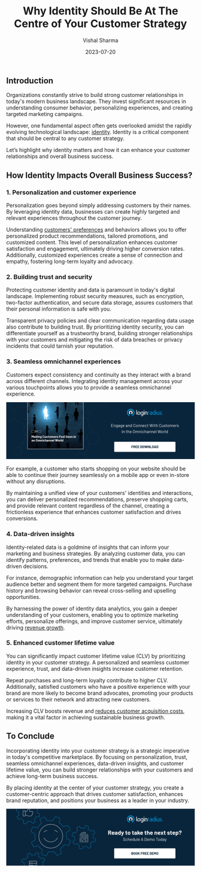 ﻿---
title: "Why Identity Should Be At The Centre of Your Customer Strategy"
date: "2023-07-20"
coverImage: "identity-at-centre.webp"
tags: ["identity management","data security","cx"]
author: "Vishal Sharma"
description: "Dive into the vital role of identity in your customer strategy. Explore how leveraging identity data can revolutionize personalization, establish trust, ensure seamless experiences across channels, drive data-driven decision-making, and maximize customer lifetime value."
metadescription: "Discover the untapped potential of identity island and learn how leveraging identity data can revolutionize your overall business growth."
metatitle: "The Role of Identity in Your Customer Strategy"

---
## Introduction

Organizations constantly strive to build strong customer relationships in today's modern business landscape. They invest significant resources in understanding consumer behavior, personalizing experiences, and creating targeted marketing campaigns. 

However, one fundamental aspect often gets overlooked amidst the rapidly evolving technological landscape: [identity](https://www.loginradius.com/blog/identity/what-is-iam/). Identity is a critical component that should be central to any customer strategy.

Let’s highlight why identity matters and how it can enhance your customer relationships and overall business success.

## How Identity Impacts Overall Business Success?

### 1. Personalization and customer experience

Personalization goes beyond simply addressing customers by their names. By leveraging identity data, businesses can create highly targeted and relevant experiences throughout the customer journey. 

Understanding [customers' preferences](https://www.loginradius.com/consent-management/) and behaviors allows you to offer personalized product recommendations, tailored promotions, and customized content. This level of personalization enhances customer satisfaction and engagement, ultimately driving higher conversion rates. Additionally, customized experiences create a sense of connection and empathy, fostering long-term loyalty and advocacy.

### 2. Building trust and security

Protecting customer identity and data is paramount in today's digital landscape. Implementing robust security measures, such as encryption, two-factor authentication, and secure data storage, assures customers that their personal information is safe with you. 

Transparent privacy policies and clear communication regarding data usage also contribute to building trust. By prioritizing identity security, you can differentiate yourself as a trustworthy brand, building stronger relationships with your customers and mitigating the risk of data breaches or privacy incidents that could tarnish your reputation.

### 3. Seamless omnichannel experiences

Customers expect consistency and continuity as they interact with a brand across different channels. Integrating identity management across your various touchpoints allows you to provide a seamless omnichannel experience. 

[![EB-omnichannel](EB-omnichannel.webp)](https://www.loginradius.com/resource/making-customers-feel-seen-in-an-omnichannel-world/)

For example, a customer who starts shopping on your website should be able to continue their journey seamlessly on a mobile app or even in-store without any disruptions. 

By maintaining a unified view of your customers' identities and interactions, you can deliver personalized recommendations, preserve shopping carts, and provide relevant content regardless of the channel, creating a frictionless experience that enhances customer satisfaction and drives conversions.

### 4. Data-driven insights

Identity-related data is a goldmine of insights that can inform your marketing and business strategies. By analyzing customer data, you can identify patterns, preferences, and trends that enable you to make data-driven decisions. 

For instance, demographic information can help you understand your target audience better and segment them for more targeted campaigns. Purchase history and browsing behavior can reveal cross-selling and upselling opportunities. 

By harnessing the power of identity data analytics, you gain a deeper understanding of your customers, enabling you to optimize marketing efforts, personalize offerings, and improve customer service, ultimately driving [revenue growth](https://www.loginradius.com/blog/growth/identity-management-critical-revenue-generation/).

### 5. Enhanced customer lifetime value

You can significantly impact customer lifetime value (CLV) by prioritizing identity in your customer strategy. A personalized and seamless customer experience, trust, and data-driven insights increase customer retention. 

Repeat purchases and long-term loyalty contribute to higher CLV. Additionally, satisfied customers who have a positive experience with your brand are more likely to become brand advocates, promoting your products or services to their network and attracting new customers. 

Increasing CLV boosts revenue and [reduces customer acquisition costs](https://www.loginradius.com/blog/growth/authentication-mainstream-marketers-benefit/), making it a vital factor in achieving sustainable business growth.

## To Conclude

Incorporating identity into your customer strategy is a strategic imperative in today's competitive marketplace. By focusing on personalization, trust, seamless omnichannel experiences, data-driven insights, and customer lifetime value, you can build stronger relationships with your customers and achieve long-term business success. 

By placing identity at the center of your customer strategy, you create a customer-centric approach that drives customer satisfaction, enhances brand reputation, and positions your business as a leader in your industry.

[![Book-a-demo](../../assets/book-a-demo-loginradius.webp)](https://www.loginradius.com/contact-us?utm_source=blog&utm_medium=web&utm_campaign=identity-at-centre-of-your-customer-strategy)
